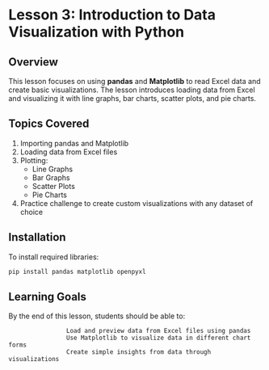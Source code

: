 # Lesson 3: Introduction to Data Visualization with Python

## Overview
This lesson focuses on using **pandas** and **Matplotlib** to read Excel data and create basic visualizations. The lesson introduces loading data from Excel and visualizing it with line graphs, bar charts, scatter plots, and pie charts.

## Topics Covered
1. Importing pandas and Matplotlib
2. Loading data from Excel files
3. Plotting:
   - Line Graphs
   - Bar Graphs
   - Scatter Plots
   - Pie Charts
4. Practice challenge to create custom visualizations with any dataset of choice

## Installation
To install required libraries:
```bash
pip install pandas matplotlib openpyxl

```
## Learning Goals
By the end of this lesson, students should be able to:

                    Load and preview data from Excel files using pandas
                    Use Matplotlib to visualize data in different chart forms
                    Create simple insights from data through visualizations